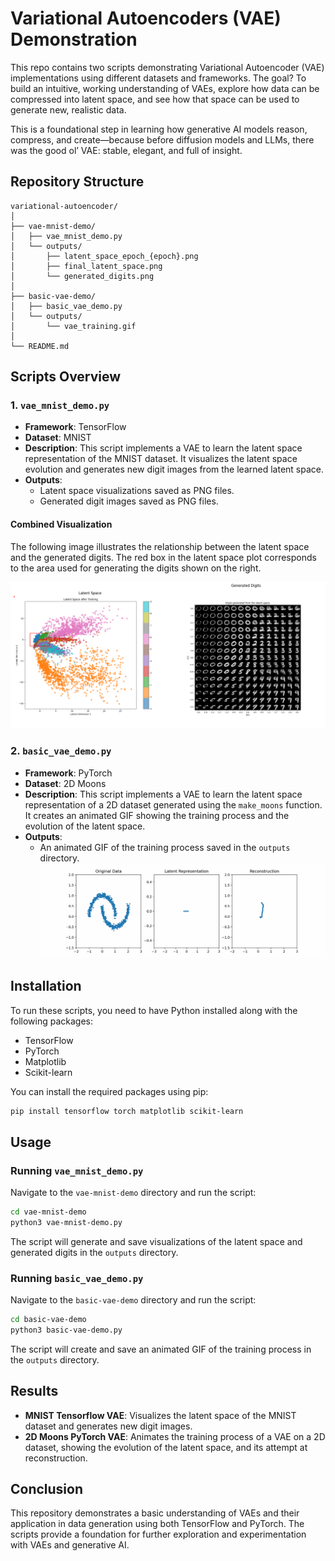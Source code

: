 # Variational Autoencoders (VAE) Demonstration

This repo contains two scripts demonstrating Variational Autoencoder (VAE) implementations using different datasets and frameworks. The goal? To build an intuitive, working understanding of VAEs, explore how data can be compressed into latent space, and see how that space can be used to generate new, realistic data.

This is a foundational step in learning how generative AI models reason, compress, and create—because before diffusion models and LLMs, there was the good ol’ VAE: stable, elegant, and full of insight.

## Repository Structure

```
variational-autoencoder/
│
├── vae-mnist-demo/
│   ├── vae_mnist_demo.py
│   └── outputs/
│       ├── latent_space_epoch_{epoch}.png
│       ├── final_latent_space.png
│       └── generated_digits.png
│
├── basic-vae-demo/
│   ├── basic_vae_demo.py
│   └── outputs/
│       └── vae_training.gif
│
└── README.md
```

## Scripts Overview

### 1. `vae_mnist_demo.py`

- **Framework**: TensorFlow
- **Dataset**: MNIST
- **Description**: This script implements a VAE to learn the latent space representation of the MNIST dataset. It visualizes the latent space evolution and generates new digit images from the learned latent space.
- **Outputs**: 
  - Latent space visualizations saved as PNG files.
  - Generated digit images saved as PNG files.

#### Combined Visualization

The following image illustrates the relationship between the latent space and the generated digits. The red box in the latent space plot corresponds to the area used for generating the digits shown on the right.

![Combined Visualization](vae-mnist-demo/outputs/combined_visualization.png)

### 2. `basic_vae_demo.py`

- **Framework**: PyTorch
- **Dataset**: 2D Moons
- **Description**: This script implements a VAE to learn the latent space representation of a 2D dataset generated using the `make_moons` function. It creates an animated GIF showing the training process and the evolution of the latent space.
- **Outputs**: 
  - An animated GIF of the training process saved in the `outputs` directory.
    ![](basic-vae-demo/outputs/basic-vae-demo.gif)

## Installation

To run these scripts, you need to have Python installed along with the following packages:

- TensorFlow
- PyTorch
- Matplotlib
- Scikit-learn

You can install the required packages using pip:

```bash
pip install tensorflow torch matplotlib scikit-learn
```

## Usage

### Running `vae_mnist_demo.py`

Navigate to the `vae-mnist-demo` directory and run the script:

```bash
cd vae-mnist-demo
python3 vae-mnist-demo.py
```

The script will generate and save visualizations of the latent space and generated digits in the `outputs` directory.

### Running `basic_vae_demo.py`

Navigate to the `basic-vae-demo` directory and run the script:

```bash
cd basic-vae-demo
python3 basic-vae-demo.py
```

The script will create and save an animated GIF of the training process in the `outputs` directory.

## Results

- **MNIST Tensorflow VAE**: Visualizes the latent space of the MNIST dataset and generates new digit images.
- **2D Moons PyTorch VAE**: Animates the training process of a VAE on a 2D dataset, showing the evolution of the latent space, and its attempt at reconstruction.

## Conclusion

This repository demonstrates a basic understanding of VAEs and their application in data generation using both TensorFlow and PyTorch. The scripts provide a foundation for further exploration and experimentation with VAEs and generative AI. 
